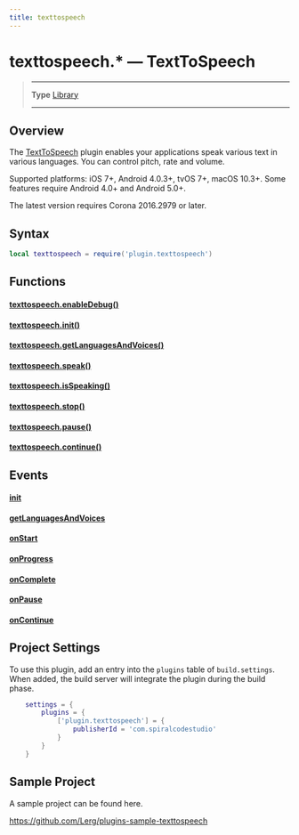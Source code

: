 ```yaml
---
title: texttospeech
---
```

# texttospeech.* &mdash; TextToSpeech

> --------------------- ------------------------------------------------------------------------------------------
> __Type__              [Library](https://docs.coronalabs.com/api/type/library.html)
> --------------------- ------------------------------------------------------------------------------------------


## Overview

The [TextToSpeech](https://marketplace.coronalabs.com/plugin/texttospeech) plugin enables your applications speak various text in various languages. You can control pitch, rate and volume.

Supported platforms: iOS 7+, Android 4.0.3+, tvOS 7+, macOS 10.3+. Some features require Android 4.0+ and Android 5.0+.

The latest version requires Corona 2016.2979 or later.

## Syntax
```lua
local texttospeech = require('plugin.texttospeech')  
```
## Functions

#### [texttospeech.enableDebug()](/plugin/texttospeech/enableDebug)

#### [texttospeech.init()](/plugin/texttospeech/init)

#### [texttospeech.getLanguagesAndVoices()](/plugin/texttospeech/getLanguagesAndVoices)

#### [texttospeech.speak()](/plugin/texttospeech/speak)

#### [texttospeech.isSpeaking()](/plugin/texttospeech/isSpeaking)

#### [texttospeech.stop()](/plugin/texttospeech/stop)

#### [texttospeech.pause()](/plugin/texttospeech/pause)

#### [texttospeech.continue()](/plugin/texttospeech/continue)

## Events

#### [init](/plugin/texttospeech/event/init/)

#### [getLanguagesAndVoices](/plugin/texttospeech/event/getLanguagesAndVoices/)

#### [onStart](/plugin/texttospeech/event/onStart/)

#### [onProgress](/plugin/texttospeech/event/onProgress/)

#### [onComplete](/plugin/texttospeech/event/onComplete/)

#### [onPause](/plugin/texttospeech/event/onPause/)

#### [onContinue](/plugin/texttospeech/event/onContinue/)

## Project Settings

To use this plugin, add an entry into the `plugins` table of `build.settings`. When added, the build server will integrate the plugin during the build phase.

```lua
	settings = {
		plugins = {
			['plugin.texttospeech'] = {
				publisherId = 'com.spiralcodestudio'
			}
		}
	}
```

## Sample Project

A sample project can be found here.

https://github.com/Lerg/plugins-sample-texttospeech